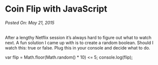 # Coin Flip with JavaScript
###### Posted On: May 21, 2015

After a lengthy Netflix session it’s always hard to figure out what to watch next.  A fun solution I came up with is to create a random boolean. Should I watch this: true or false. Plug this in your console and decide what to do.

var flip = Math.floor(Math.random() * 10) <= 5;
console.log(flip);